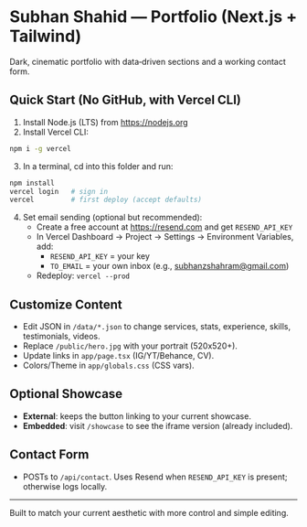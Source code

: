 
# Subhan Shahid — Portfolio (Next.js + Tailwind)

Dark, cinematic portfolio with data‑driven sections and a working contact form.

## Quick Start (No GitHub, with Vercel CLI)

1) Install Node.js (LTS) from https://nodejs.org
2) Install Vercel CLI:
```bash
npm i -g vercel
```
3) In a terminal, cd into this folder and run:
```bash
npm install
vercel login   # sign in
vercel         # first deploy (accept defaults)
```
4) Set email sending (optional but recommended):
   - Create a free account at https://resend.com and get `RESEND_API_KEY`
   - In Vercel Dashboard → Project → Settings → Environment Variables, add:
     - `RESEND_API_KEY` = your key
     - `TO_EMAIL` = your own inbox (e.g., subhanzshahram@gmail.com)
   - Redeploy: `vercel --prod`

## Customize Content
- Edit JSON in `/data/*.json` to change services, stats, experience, skills, testimonials, videos.
- Replace `/public/hero.jpg` with your portrait (520x520+).
- Update links in `app/page.tsx` (IG/YT/Behance, CV).
- Colors/Theme in `app/globals.css` (CSS vars).

## Optional Showcase
- **External**: keeps the button linking to your current showcase.
- **Embedded**: visit `/showcase` to see the iframe version (already included).

## Contact Form
- POSTs to `/api/contact`. Uses Resend when `RESEND_API_KEY` is present; otherwise logs locally.

---

Built to match your current aesthetic with more control and simple editing.
